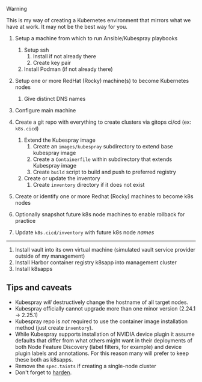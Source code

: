 > [!WARNING]
> This is my way of creating a Kubernetes environment that mirrors what we have at work. It may not be the best way for you.

1. Setup a machine from which to run Ansible/Kubespray playbooks
	1. Setup ssh
		1. Install if not already there
		2. Create key pair
	2. Install Podman (if not already there)
2. Setup one or more RedHat (Rocky) machine(s) to become Kubernetes nodes
	1. Give distinct DNS names
3. Configure main machine 
4. Create a git repo with everything to create clusters via gitops ci/cd (ex: `k8s.cicd`)
	1. Extend the Kubespray image
		1. Create an `images/kubespray` subdirectory to extend base kubespray image
		2. Create a `Containerfile` within subdirectory that extends Kubespray image
		3. Create `build` script to build and push to preferred registry
	2. Create or update the inventory
		1. Create `inventory` directory if it does not exist
		
5. Create or identify one or more Redhat (Rocky) machines to become k8s nodes
6. Optionally snapshot future k8s node machines to enable rollback for practice
7. Update `k8s.cicd/inventory` with future k8s node *names*

----
1. Install vault into its own virtual machine (simulated vault service provider outside of my management)
2. Install Harbor container registry k8sapp into management cluster
3. Install k8sapps

## Tips and caveats

- Kubespray *will* destructively change the hostname of all target nodes.
- Kubespray officially cannot upgrade more than one minor version (2.24.1 -> 2.25.1)
- Kubespray repo is *not* required to use the container image installation method (just create `inventory`).
- While Kubespray supports installation of NVIDIA device plugin it assume defaults that differ from what others might want in their deployments of both Node Feature Discovery (label filters, for example) and device plugin labels and annotations. For this reason many will prefer to keep these both as k8sapps.
- Remove the `spec.taints` if creating a single-node cluster
- Don't forget to [harden](https://github.com/kubernetes-sigs/kubespray/blob/master/docs/operations/hardening.md).



